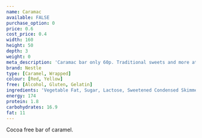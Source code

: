 ```yaml
---
name: Caramac
available: FALSE
purchase_option: 0
price: 0.6
cost_price: 0.4
width: 160
height: 50
depth: 3
weight: 0
meta_description: 'Caramac bar only 60p. Traditional sweets and more at Humbugs Confectionery Store. Specialists in satisfying your sweet tooth!'
brand: Nestle
type: [Caramel, Wrapped]
colour: [Red, Yellow]
free: [Alcohol, Gluten, Gelatin]
ingredients: 'Vegetable Fat, Sugar, Lactose, Sweetened Condensed Skimmed Milk, Skimmed Milk Powder, Butter, Emulsifier (Soya Lecithin), Treacle, Salt, Flavouring '
energy: 174
protein: 1.8
carbohydrates: 16.9
fat: 11
---
```

Cocoa free bar of caramel.